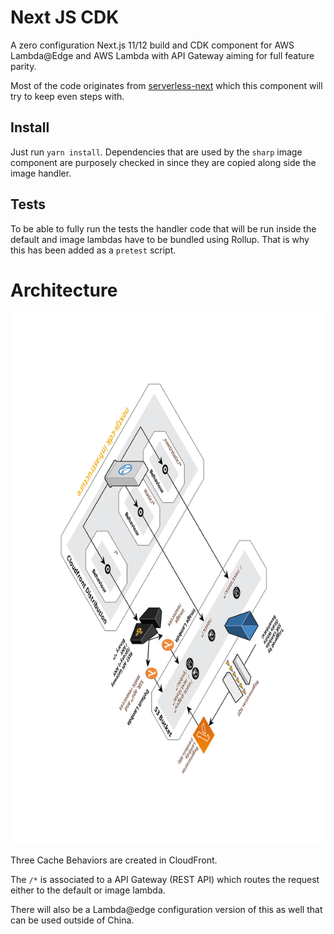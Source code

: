 # Next JS CDK

A zero configuration Next.js 11/12 build and CDK component for AWS Lambda@Edge and AWS Lambda with API Gateway aiming for full feature parity.

Most of the code originates from [serverless-next](https://github.com/serverless-nextjs/serverless-next.js) which this component will try to keep even steps with.

## Install

Just run `yarn install`. Dependencies that are used by the `sharp` image component are purposely checked in since they are copied along side the image handler.

## Tests

To be able to fully run the tests the handler code that will be run inside the default and image lambdas have to be bundled using Rollup. That is why this has been added as a `pretest` script.

# Architecture

![architecture](./img/nextjs-cdk.png)

Three Cache Behaviors are created in CloudFront.

The `/*` is associated to a API Gateway (REST API) which routes the request either to the default or image lambda.

There will also be a Lambda@edge configuration version of this as well that can be used outside of China.
